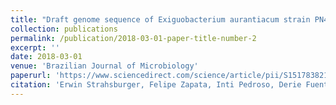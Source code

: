 ```yaml
---
title: "Draft genome sequence of Exiguobacterium aurantiacum strain PN47 isolate from saline ponds, known as “Salar del Huasco”, located in the Altiplano in the North of Chile"
collection: publications
permalink: /publication/2018-03-01-paper-title-number-2
excerpt: ''
date: 2018-03-01
venue: 'Brazilian Journal of Microbiology'
paperurl: 'https://www.sciencedirect.com/science/article/pii/S1517838216311042'
citation: 'Erwin Strahsburger, Felipe Zapata, Inti Pedroso, Derie Fuentes, Paz Tapia, Raul Ponce, Jorge Valdes. (2018). &quot;Draft genome sequence of Exiguobacterium aurantiacum strain PN47 isolate from saline ponds, known as “Salar del Huasco”, located in the Altiplano in the North of Chile.&quot; <i>Brazilian Journal of Microbiology</i>. 49(1) 7-9.'
---
```

